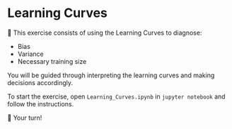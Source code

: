 # Learning Curves

🎯 This exercise consists of using the Learning Curves to diagnose:

- Bias
- Variance
- Necessary training size

You will be guided through interpreting the learning curves and making decisions accordingly.

To start the exercise, open `Learning_Curves.ipynb` in `jupyter notebook` and follow the instructions.

🚀 Your turn!
